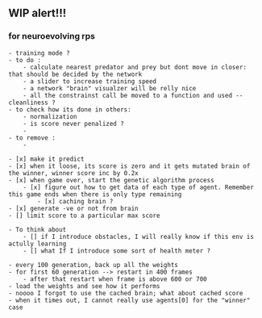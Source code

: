 
## WIP alert!!!


### for neuroevolving rps
    - training mode ?
    - to do :
        - calculate nearest predator and prey but dont move in closer: that should be decided by the network
        - a slider to increase training speed
        - a network "brain" visualzer will be relly nice 
        - all the constrainst call be moved to a function and used -- cleanliness ?
    - to check how its done in others:
        - normalization
        - is score never penalized ?
        - 
    - to remove : 
        - 

    - [x] make it predict
    - [x] when it loose, its score is zero and it gets mutated brain of the winner, winner score inc by 0.2x
    - [x] when game over, start the genetic algorithm process
        - [x] figure out how to get data of each type of agent. Remember this game ends when there is only type remaining
            - [x] caching brain ?
    - [x] generate -ve or not from brain
    - [] limit score to a particular max score
    
    - To think about
        - [] if I introduce obstacles, I will really know if this env is actully learning
        - [] what If I introduce some sort of health meter ?

    - every 100 generation, back up all the weights 
    - for first 60 generation --> restart in 400 frames
        - after that restart when frame is above 600 or 700
    - load the weights and see how it performs
    - noooo I forgot to use the cached brain; what about cached score
    - when it times out, I cannot really use agents[0] for the "winner" case 
    